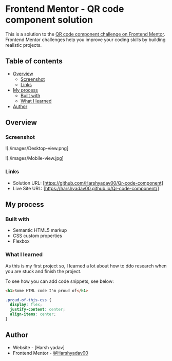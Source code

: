 # Frontend Mentor - QR code component solution

This is a solution to the [QR code component challenge on Frontend Mentor](https://www.frontendmentor.io/challenges/qr-code-component-iux_sIO_H). Frontend Mentor challenges help you improve your coding skills by building realistic projects. 

## Table of contents

- [Overview](#overview)
  - [Screenshot](#screenshot)
  - [Links](#links)
- [My process](#my-process)
  - [Built with](#built-with)
  - [What I learned](#what-i-learned)
- [Author](#author)

## Overview

### Screenshot

![./images/Desktop-view.png]

![./images/Mobile-view.jpg]

### Links

- Solution URL: [https://github.com/Harshyadav00/Qr-code-component]
- Live Site URL: [https://harshyadav00.github.io/Qr-code-component/]

## My process

### Built with

- Semantic HTML5 markup
- CSS custom properties
- Flexbox

### What I learned

As this is my first project so, I learned a lot about how to ddo research when you are stuck and finish the project.

To see how you can add code snippets, see below:

```html
<h1>Some HTML code I'm proud of</h1>
```
```css
.proud-of-this-css {
  display: flex;
  justify-content: center;
  align-items: center;
}
```


## Author

- Website - [Harsh yadav]
- Frontend Mentor - [@Harshyadav00](https://www.frontendmentor.io/profile/Harshyadav00)

